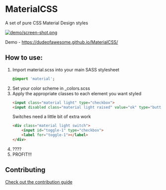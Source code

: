 # MaterialCSS
A set of pure CSS Material Design styles

[![demo/screen-shot.png](demo/screen-shot.png)](https://dudeofawesome.github.io/MaterialCSS/)

Demo - https://dudeofawesome.github.io/MaterialCSS/

## How to use:

1. Import material.scss into your main SASS stylesheet
    ```SASS
    @import 'material';
    ```
1. Set your color scheme in _colors.scss
1. Apply the appropriate classes to each element you want styled
    ```HTML
    <input class="material light" type="checkbox">
    <input disabled class="material light raised" value="ok" type="button">
    ```
    Switches need a little bit of extra work
    ```HTML
    <div class="material light switch">
        <input id="toggle-1" type="checkbox">
        <label for="toggle-1"></label>
    </div>
    ```
1. ????
1. PROFIT!!!

## Contributing

[Check out the contribution guide](/CONTRIBUTING.md)
